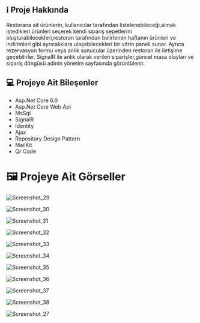 ## ℹ️ Proje Hakkında 
Restorana ait ürünlerin, kullanıcılar tarafından listelenebileceği,almak istedikleri ürünleri seçerek kendi sipariş sepetlerini oluşturabilecekleri,restoran tarafından belirlenen haftanın ürünleri ve indirimleri gibi ayrıcalıklara ulaşabilecekleri bir vitrin paneli sunar. Ayrıca rezervasyon formu  veya  anlık sunucular üzerinden restoran ile iletişime geçebilirler. SignalR ile anlık olarak verilen siparişler,güncel masa olayları ve sipariş döngüsü admin yönetim sayfasında görüntülenir.





## 💻 Projeye Ait Bileşenler
* Asp.Net Core 6.0
* Asp.Net Core Web Api
* MsSql
* SignalR
* Identity
* Ajax
* Repository Design Pattern
* MailKit
* Qr Code

# 🖼️ Projeye Ait Görseller
![Screenshot_29](https://github.com/gozgirfaruk/SignalRProject/assets/125920944/9ad07e4a-2498-41b0-b88d-bd790b8db857)

![Screenshot_30](https://github.com/gozgirfaruk/SignalRProject/assets/125920944/ca3eeb88-5257-405f-b290-95a2e3e9a3c2)

![Screenshot_31](https://github.com/gozgirfaruk/SignalRProject/assets/125920944/1fd74266-6a4f-4d78-a560-dfbd84e0e83f)

![Screenshot_32](https://github.com/gozgirfaruk/SignalRProject/assets/125920944/1efd5dc4-7ba8-4cff-b50c-6343d906e622)

![Screenshot_33](https://github.com/gozgirfaruk/SignalRProject/assets/125920944/c70eb4f5-445e-4b25-8909-5a92df91ba31)

![Screenshot_34](https://github.com/gozgirfaruk/SignalRProject/assets/125920944/99fabf72-98f8-489c-88a2-b9bb1028547c)

![Screenshot_35](https://github.com/gozgirfaruk/SignalRProject/assets/125920944/8ed0e5f7-41b8-4629-9dc8-e428e1e60c54)

![Screenshot_36](https://github.com/gozgirfaruk/SignalRProject/assets/125920944/271bbd14-5088-4beb-b2c7-c6da8e4bc1a3)

![Screenshot_37](https://github.com/gozgirfaruk/SignalRProject/assets/125920944/61aa992b-551a-4f78-98db-8b265ff5745b)

![Screenshot_38](https://github.com/gozgirfaruk/SignalRProject/assets/125920944/fb2d8a7b-8b38-40ee-9eb6-9c65e7a12b0c)

![Screenshot_27](https://github.com/gozgirfaruk/SignalRProject/assets/125920944/48da94c8-09bb-4ac6-9c9a-52939a1506ab)

